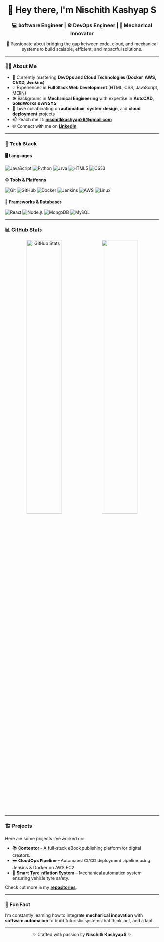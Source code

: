 <h1 align="center">👋 Hey there, I'm Nischith Kashyap S</h1>
<h3 align="center">💻 Software Engineer | ⚙️ DevOps Engineer | 🔩 Mechanical Innovator</h3>

<p align="center">
🚀 Passionate about bridging the gap between code, cloud, and mechanical systems to build scalable, efficient, and impactful solutions.
</p>

---

### 👨‍💻 About Me  
- 🌱 Currently mastering **DevOps and Cloud Technologies (Docker, AWS, CI/CD, Jenkins)**  
- 💡 Experienced in **Full Stack Web Development** (HTML, CSS, JavaScript, MERN)  
- ⚙️ Background in **Mechanical Engineering** with expertise in **AutoCAD, SolidWorks & ANSYS**  
- 💬 Love collaborating on **automation**, **system design**, and **cloud deployment** projects  
- 📫 Reach me at: **nischithkashyap98@gmail.com**  
- 🌐 Connect with me on [**LinkedIn**](https://www.linkedin.com/in/nischith-kashyap-s-aa413a389/)

---

### 🧠 Tech Stack  

#### 🖥️ Languages  
![JavaScript](https://img.shields.io/badge/-JavaScript-F7DF1E?logo=javascript&logoColor=000)
![Python](https://img.shields.io/badge/-Python-3776AB?logo=python&logoColor=fff)
![Java](https://img.shields.io/badge/-Java-007396?logo=java&logoColor=fff)
![HTML5](https://img.shields.io/badge/-HTML5-E34F26?logo=html5&logoColor=fff)
![CSS3](https://img.shields.io/badge/-CSS3-1572B6?logo=css3&logoColor=fff)

#### ⚙️ Tools & Platforms  
![Git](https://img.shields.io/badge/-Git-F05032?logo=git&logoColor=fff)
![GitHub](https://img.shields.io/badge/-GitHub-181717?logo=github&logoColor=fff)
![Docker](https://img.shields.io/badge/-Docker-2496ED?logo=docker&logoColor=fff)
![Jenkins](https://img.shields.io/badge/-Jenkins-D24939?logo=jenkins&logoColor=fff)
![AWS](https://img.shields.io/badge/-AWS-232F3E?logo=amazonaws&logoColor=ff9900)
![Linux](https://img.shields.io/badge/-Linux-FCC624?logo=linux&logoColor=000)

#### 🧩 Frameworks & Databases  
![React](https://img.shields.io/badge/-React-61DAFB?logo=react&logoColor=000)
![Node.js](https://img.shields.io/badge/-Node.js-339933?logo=node.js&logoColor=fff)
![MongoDB](https://img.shields.io/badge/-MongoDB-47A248?logo=mongodb&logoColor=fff)
![MySQL](https://img.shields.io/badge/-MySQL-4479A1?logo=mysql&logoColor=fff)

---

### 📊 GitHub Stats
<p align="center">
  <img src="https://github-readme-stats.vercel.app/api?username=nischithkashyap98-code&show_icons=true&theme=tokyonight" alt="GitHub Stats" width="48%">
  <img src="https://github-readme-streak-stats.herokuapp.com/?user=nischithkashyap98-code&theme=tokyonight" width="48%">
</p>


---

### 🏗️ Projects
Here are some projects I’ve worked on:
- 📚 **Contentor** – A full-stack eBook publishing platform for digital creators.  
- ☁️ **CloudOps Pipeline** – Automated CI/CD deployment pipeline using Jenkins & Docker on AWS EC2.  
- 🔩 **Smart Tyre Inflation System** – Mechanical automation system ensuring vehicle tyre safety.

Check out more in my [**repositories**](https://github.com/nischithkashyap98-code?tab=repositories).

---

### 🌱 Fun Fact
I’m constantly learning how to integrate **mechanical innovation** with **software automation** to build futuristic systems that think, act, and adapt.  

---

<p align="center">
✨ Crafted with passion by <b>Nischith Kashyap S</b> ✨
</p>
